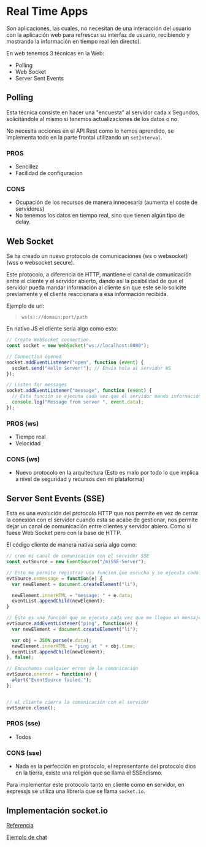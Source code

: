# Real Time Apps

Son aplicaciones, las cuales, no necesitan de una interacción del usuario con la aplicación web para refrescar su interfaz de usuario, recibiendo y mostrando la información en tiempo real (en directo).

En web tenemos 3 técnicas en la Web:

- Polling
- Web Socket
- Server Sent Events

## Polling

Esta técnica consiste en hacer una "encuesta" al servidor cada x Segundos, solicitándole al mismo si tenemos actualizaciones de los datos o no.

No necesita acciones en el API Rest como lo hemos aprendido, se implementa todo en la parte frontal utilizando un `setInterval`.

### PROS

- Sencillez
- Facilidad de configuracion

### CONS

- Ocupación de los recursos de manera innecesaria (aumenta el coste de servidores)
- No tenemos los datos en tiempo real, sino que tienen algún tipo de delay.

## Web Socket

Se ha creado un nuevo protocolo de comunicaciones (ws o websocket) (wss o websocket secure).

Este protocolo, a diferencia de HTTP, mantiene el canal de comunicación entre el cliente y el servidor abierto, dando así la posibilidad de que el servidor pueda mandar información al cliente sin que este se lo solicite previamente y el cliente reaccionara a esa información recibida.

Ejemplo de url:

> `ws(s)://domain:port/path`

En nativo JS el cliente sería algo como esto:

```js
// Create WebSocket connection.
const socket = new WebSocket("ws://localhost:8080");

// Connection opened
socket.addEventListener("open", function (event) {
  socket.send("Hello Server!"); // Envia hola al servidor WS
});

// Listen for messages
socket.addEventListener("message", function (event) {
  // Esta función se ejecuta cada vez que el servidor manda información al cliente.
  console.log("Message from server ", event.data);
});
```

### PROS (ws)

- Tiempo real
- Velocidad

### CONS (ws)

- Nuevo protocolo en la arquitectura (Esto es malo por todo lo que implica a nivel de seguridad y recursos den mi plataforma)

## Server Sent Events (SSE)

Esta es una evolución del protocolo HTTP que nos permite en vez de cerrar la conexión con el servidor cuando esta se acabe de gestionar, nos permite dejar un canal de comunicación entre clientes y servidor abiero. Como si fuese Web Socket pero con la base de HTTP.

El código cliente de manera nativa sería algo como:

```js
// creo mi canal de comunicación con el servidor SSE
const evtSource = new EventSource("/miSSE-Server");

// Esto me permite registrar una funcion que escucha y se ejecuta cada vez que reciba un mensaje del servidor
evtSource.onmessage = function(e) {
  var newElement = document.createElement("li");

  newElement.innerHTML = "message: " + e.data;
  eventList.appendChild(newElement);
}

// Esto es una función que se ejecuta cada vez que me llegue un mensaje de tipo "ping" del servidor
evtSource.addEventListener("ping", function(e) {
  var newElement = document.createElement("li");

  var obj = JSON.parse(e.data);
  newElement.innerHTML = "ping at " + obj.time;
  eventList.appendChild(newElement);
}, false);

// Escuchamos cualquier error de la comunicación
evtSource.onerror = function(e) {
  alert("EventSource failed.");
};


// el cliente cierra la comunicación con el servidor
evtSource.close();
```

### PROS (sse)

- Todos

### CONS (sse)

- Nada es la perfección en protocolo, el representante del protocolo dios en la tierra, existe una religión que se llama el SSEndismo.

Para implementar este protocolo tanto en cliente como en servidor, en expressjs se utiliza una librería que se llama `socket.io`.

## Implementación socket.io

[Referencia](https://socket.io/)

[Ejemplo de chat](https://socket.io/get-started/chat)

